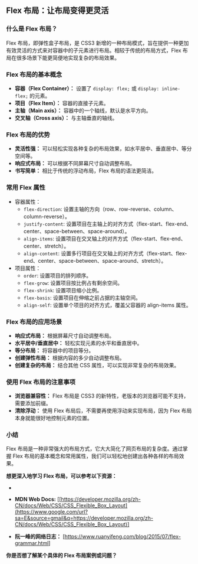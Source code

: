 ## Flex 布局：让布局变得更灵活

### 什么是 Flex 布局？

Flex 布局，即弹性盒子布局，是 CSS3 新增的一种布局模式，旨在提供一种更加有效灵活的方式来对容器中的子元素进行布局。相较于传统的布局方式，Flex 布局在很多场景下能更简便地实现复杂的布局效果。

### Flex 布局的基本概念

- **容器（Flex Container）：** 设置了 `display: flex;` 或 `display: inline-flex;` 的元素。
- **项目（Flex Item）：** 容器的直接子元素。
- **主轴（Main axis）：** 容器中的一个轴线，默认是水平方向。
- **交叉轴（Cross axis）：** 与主轴垂直的轴线。

### Flex 布局的优势

- **灵活性强：** 可以轻松实现各种复杂的布局效果，如水平居中、垂直居中、等分空间等。
- **响应式布局：** 可以根据不同屏幕尺寸自动调整布局。
- **书写简单：** 相比于传统的浮动布局，Flex 布局的语法更简洁。

### 常用 Flex 属性

- 容器属性：
  - `flex-direction`: 设置主轴的方向（row、row-reverse、column、column-reverse）。
  - `justify-content`: 设置项目在主轴上的对齐方式（flex-start、flex-end、center、space-between、space-around）。
  - `align-items`: 设置项目在交叉轴上的对齐方式（flex-start、flex-end、center、stretch）。
  - `align-content`: 设置多行项目在交叉轴上的对齐方式（flex-start、flex-end、center、space-between、space-around、stretch）。
- 项目属性：
  - `order`: 设置项目的排列顺序。
  - `flex-grow`: 设置项目按比例占有剩余空间。
  - `flex-shrink`: 设置项目缩小比例。
  - `flex-basis`: 设置项目在伸缩之前占据的主轴空间。
  - `align-self`: 设置单个项目的对齐方式，覆盖父容器的 align-items 属性。

### Flex 布局的应用场景

- **响应式布局：** 根据屏幕尺寸自动调整布局。
- **水平居中/垂直居中：** 轻松实现元素的水平和垂直居中。
- **等分布局：** 将容器中的项目等分。
- **创建弹性布局：** 根据内容的多少自动调整布局。
- **创建复杂的布局：** 结合其他 CSS 属性，可以实现非常复杂的布局效果。

### 使用 Flex 布局的注意事项

- **浏览器兼容性：** Flex 布局是 CSS3 的新特性，老版本的浏览器可能不支持，需要添加前缀。
- **清除浮动：** 使用 Flex 布局后，不需要再使用浮动来实现布局，因为 Flex 布局本身就能很好地控制元素的位置。

### 小结

Flex 布局是一种非常强大的布局方式，它大大简化了网页布局的复杂度。通过掌握 Flex 布局的基本概念和常用属性，我们可以轻松地创建出各种各样的布局效果。

 

**想更深入地学习 Flex 布局，可以参考以下资源：**

 

-  

- **MDN Web Docs:** [[https://developer.mozilla.org/zh-CN/docs/Web/CSS/CSS_Flexible_Box_Layout](https://www.google.com/url?sa=E&source=gmail&q=https://developer.mozilla.org/zh-CN/docs/Web/CSS/CSS_Flexible_Box_Layout)]
- **阮一峰的网络日志：** [<https://www.ruanyifeng.com/blog/2015/07/flex-grammar.html>]

**你是否想了解某个具体的 Flex 布局案例或问题？**